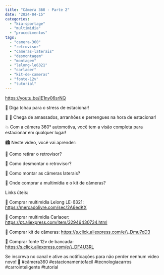 ```yaml
---
title: "Câmera 360 - Parte 2"
date: "2024-04-15"
categories:
  - "kia-sportage"
  - "multimidia"
  - "procedimentos"
tags:
  - "camera-360"
  - "retrovisor"
  - "cameras-laterais"
  - "desmontagem"
  - "montagem"
  - "lelong-le6321"
  - "carlaoer"
  - "kit-de-cameras"
  - "fonte-12v"
  - "tutorial"
---
```


<!--more-->

https://youtu.be/IE1ny06srNQ

🚗 Diga tchau para o stress de estacionar!

👋 🚗 Chega de amassados, arranhões e perrengues na hora de estacionar!

💥 Com a câmera 360° automotiva, você tem a visão completa para estacionar em qualquer lugar!

🏙️ Neste vídeo, você vai aprender:

🧠 Como retirar o retrovisor?

🤩 Como desmontar o retrovisor?

🤩 Como montar as câmeras laterais?

🛒 Onde comprar a multimídia e o kit de câmeras?

Links úteis:

🛒 Comprar multimídia Lelong LE-6321: https://mercadolivre.com/sec/2A6edKX

🛒 Comprar multimídia Carlaoer: https://pt.aliexpress.com/item/32946430734.html

🛒 Comprar kit de câmeras: https://s.click.aliexpress.com/e/\_Dmu7oD3

🛒 Comprar fonte 12v de bancada: https://s.click.aliexpress.com/e/\_DF4U3RL

Se inscreva no canal e ative as notificações para não perder nenhum vídeo novo! 🔔 #câmera360 #estacionamentofacil #tecnologiacarros #carrointeligente #tutorial
